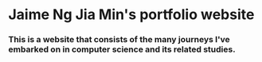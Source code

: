 # Jaime Ng Jia Min's portfolio website

### This is a website that consists of the many journeys I've embarked on in computer science and its related studies.
